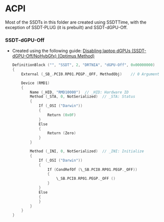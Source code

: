 # ACPI 
Most of the SSDTs in this folder are created using SSDTTime, with the exception of SSDT-PLUG (it is prebuilt) and SSDT-dGPU-Off.

### SSDT-dGPU-Off
* Created using the following guide: [Disabling laptop dGPUs (SSDT-dGPU-Off/NoHybGfx)  (Optimus Method)](https://dortania.github.io/Getting-Started-With-ACPI/Laptops/laptop-disable.html#optimus-method)

	```swift
	DefinitionBlock ("", "SSDT", 2, "DRTNIA", "dGPU-Off", 0x00000000)
	{
    	External (_SB_.PCI0.RP01.PEGP._OFF, MethodObj)    // 0 Arguments

    	Device (RMD1)
    	{
        	Name (_HID, "RMD10000")  // _HID: Hardware ID
        	Method (_STA, 0, NotSerialized)  // _STA: Status
        	{
            	If (_OSI ("Darwin"))
            	{
                	Return (0x0F)
            	}
            	Else
            	{
                	Return (Zero)
            	}
        	}

        	Method (_INI, 0, NotSerialized)  // _INI: Initialize
        	{
            	If (_OSI ("Darwin"))
            	{
                	If (CondRefOf (\_SB.PCI0.RP01.PEGP._OFF))
                	{
                    	\_SB.PCI0.RP01.PEGP._OFF ()
                	}
            	}
            	Else
            	{
            	}
        	}
    	}
	}
	```